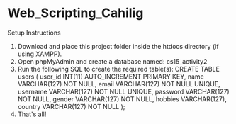 # Web_Scripting_Cahilig

Setup Instructions

1. Download and place this project folder inside the htdocs directory (if using XAMPP).
2. Open phpMyAdmin and create a database named: cs15_activity2
3. Run the following SQL to create the required table(s):
        CREATE TABLE users (
          user_id INT(11) AUTO_INCREMENT PRIMARY KEY,
          name VARCHAR(127) NOT NULL,
          email VARCHAR(127) NOT NULL UNIQUE,
          username VARCHAR(127) NOT NULL UNIQUE,
          password VARCHAR(127) NOT NULL,
          gender VARCHAR(127) NOT NULL,
          hobbies VARCHAR(127),
          country VARCHAR(127) NOT NULL
        );
4. That's all!
